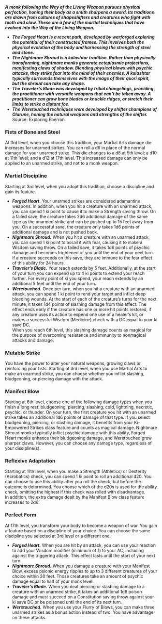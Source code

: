 ***A monk following the Way of the Living Weapon pursues physical perfection, honing their body as a smith sharpens a sword. Its traditions are drawn from cultures of shapeshifters and creatures who fight with tooth and claw. These are a few of the martial techniques that have evolved into the Way of the Living Weapon.***
* ***The Forged Heart is a recent path, developed by warforged exploring the potential of their constructed frames. This involves both the physical evolution of the body and harnessing the strength of steel and stone.***
* ***The Nightmare Shroud is a kalashtar tradition. Rather than physically transforming, nightmare monks generate ectoplasmic projections, manifesting claws of shadow. Blending physical blows with psychic attacks, they strike fear into the mind of their enemies. A kalashtar typically surrounds themselves with the image of their quori spirit, but the shroud can take any shape.***
* ***The Traveler’s Blade was developed by tribal changelings, providing the practitioner with versatile weapons that can’t be taken away. A practitioner can grow bone blades or knuckle ridges, or stretch their limbs to strike a distant foe.***
* ***The Weretouched techniques were developed by shifter champions of Olarune, honing the natural weapons and strengths of the shifter.***
Source: Exploring Eberron
### Fists of Bone and Steel
At 3rd level, when you choose this tradition, your Martial Arts damage die increases for unarmed strikes. You can roll a d6 in place of the normal damage for your unarmed strike. This die changes to a d8 at 5th level; a d10 at 11th level; and a d12 at 17th level. This increased damage can only be applied to an unarmed strike, and not to a monk weapon.
### Martial Discipline
Starting at 3rd level, when you adopt this tradition, choose a discipline and gain its feature.
* ***Forged Heart.*** Your unarmed strikes are considered adamantine weapons. In addition, when you hit a creature with an unarmed attack, you can spend 1 ki point to cause it to make a Strength saving throw. On a failed save, the creature takes 2d6 additional damage of the same type as the unarmed strike and can be pushed up to 15 feet away from you. On a successful save, the creature only takes 1d6 points of additional damage and is not pushed back.
* ***Nightmare Shroud.*** When you hit a creature with an unarmed attack, you can spend 1 ki point to assail it with fear, causing it to make a Wisdom saving throw. On a failed save, it takes 1d6 points of psychic damage and becomes frightened of you until the end of your next turn. If a creature succeeds on this save, they are immune to the fear effect of this ability for 24 hours.
* ***Traveler’s Blade.*** Your reach extends by 5 feet. Additionally, at the start of your turn you can expend up to 4 ki points to extend your reach further. For every point of ki you spend, your reach extends by an additional 5 feet until the end of your turn.
* ***Weretouched.*** Once per turn, when you hit a creature with an unarmed attack, you can spend 1 ki point to rend your target and inflict deep bleeding wounds. At the start of each of the creature’s turns for the next minute, it takes 1d4 points of slashing damage from this effect. The effect ends early if the creature has one or more hit points restored, if any creature uses its action to expend one use of a healer’s kit, or makes a successful Wisdom (Medicine) check with a DC equal to your ki save DC.  
When you reach 6th level, this slashing damage counts as magical for the purpose of overcoming resistance and immunity to nonmagical attacks and damage.
### Mutable Strike
You have the power to alter your natural weapons, growing claws or reinforcing your fists. Starting at 3rd level, when you use Martial Arts to make an unarmed strike, you can choose whether you inflict slashing, bludgeoning, or piercing damage with the attack.
### Manifest Blow
Starting at 6th level, choose one of the following damage types when you finish a long rest: bludgeoning, piercing, slashing, cold, lightning, necrotic, psychic, or thunder. On your turn, the first creature you hit with an unarmed strike takes an additional 1d6 points of damage of that type. If you select bludgeoning, piercing, or slashing damage, it benefits from your Ki-Empowered Strikes class feature and counts as magical damage. Nightmare Shroud monks typically inflict psychic damage with this ability, Forged Heart monks enhance their bludgeoning damage, and Weretouched grow sharper claws. However, you can choose any damage type, regardless of your discipline(s).
### Reflexive Adaptation
Starting at 11th level, when you make a Strength (Athletics) or Dexterity (Acrobatics) check, you can spend 1 ki point to roll an additional d20. You can choose to use this ability after you roll the check, but before the outcome is determined. You choose which of the d20s is used for the ability check, omitting the highest if this check was rolled with disadvantage.  
In addition, the extra damage dealt by the Manifest Blow class feature increases to 2d6.
### Perfect Form
At 17th level, you transform your body to become a weapon of war. You gain a feature based on a discipline of your choice. You can choose the same discipline you selected at 3rd level or a different one.
* ***Forged Heart.*** When you are hit by an attack, you can use your reaction to add your Wisdom modifier (minimum of 1) to your AC, including against the triggering attack. This effect lasts until the start of your next turn.
* ***Nightmare Shroud.*** When you damage a creature with your Manifest Blow, excess psionic energy ripples to up to 3 different creatures of your choice within 30 feet. Those creatures take an amount of psychic damage equal to half of your monk level.
* ***Traveler’s Blade.*** When you deal piercing or slashing damage to a creature with an unarmed strike, it takes an additional 1d8 poison damage and must succeed on a Constitution saving throw against your ki save DC or be poisoned until the end of its next turn.
* ***Weretouched.*** When you use your Flurry of Blows, you can make three unarmed strikes as a bonus action instead of two. You have advantage on these attacks.